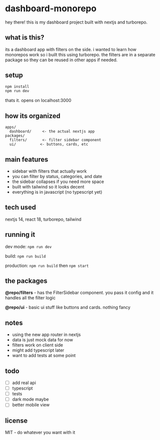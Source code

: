 # dashboard-monorepo

hey there! this is my dashboard project built with nextjs and turborepo.

## what is this?

its a dashboard app with filters on the side. i wanted to learn how monorepos work so i built this using turborepo. the filters are in a separate package so they can be reused in other apps if needed.

## setup

```bash
npm install
npm run dev
```

thats it. opens on localhost:3000

## how its organized

```
apps/
  dashboard/     <- the actual nextjs app
packages/
  filters/       <- filter sidebar component
  ui/           <- buttons, cards, etc
```

## main features

- sidebar with filters that actually work
- you can filter by status, categories, and date
- the sidebar collapses if you need more space
- built with tailwind so it looks decent
- everything is in javascript (no typescript yet)

## tech used

nextjs 14, react 18, turborepo, tailwind

## running it

dev mode: `npm run dev`

build: `npm run build`

production: `npm run build` then `npm start`

## the packages

**@repo/filters** - has the FilterSidebar component. you pass it config and it handles all the filter logic

**@repo/ui** - basic ui stuff like buttons and cards. nothing fancy

## notes

- using the new app router in nextjs
- data is just mock data for now
- filters work on client side
- might add typescript later
- want to add tests at some point

## todo

- [ ] add real api
- [ ] typescript
- [ ] tests
- [ ] dark mode maybe
- [ ] better mobile view

## license

MIT - do whatever you want with it